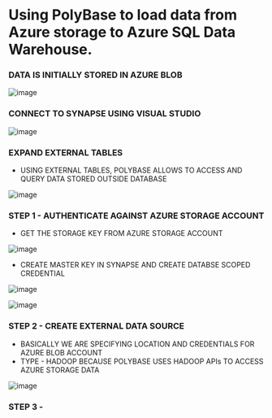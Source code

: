 # Using PolyBase to load data from Azure storage to Azure SQL Data Warehouse.


### DATA IS INITIALLY STORED IN AZURE BLOB

![image](https://user-images.githubusercontent.com/68102477/128795342-4d717402-baa9-4d33-b02f-e0a05081b2a2.png)

### CONNECT TO SYNAPSE USING VISUAL STUDIO

![image](https://user-images.githubusercontent.com/68102477/128795438-c501ddd8-aa3e-4bfc-a406-14620c062b64.png)

### EXPAND EXTERNAL TABLES 

* USING EXTERNAL TABLES, POLYBASE ALLOWS TO ACCESS AND QUERY DATA STORED OUTSIDE DATABASE

![image](https://user-images.githubusercontent.com/68102477/128795553-4fcae6f9-c4cd-4438-9830-de8ad6d619ca.png)

### STEP 1 - AUTHENTICATE AGAINST AZURE STORAGE ACCOUNT

* GET THE STORAGE KEY FROM AZURE STORAGE ACCOUNT

![image](https://user-images.githubusercontent.com/68102477/128795691-072b6036-1553-432a-a881-cff15241cdca.png)

* CREATE MASTER KEY IN SYNAPSE AND CREATE DATABSE SCOPED CREDENTIAL

![image](https://user-images.githubusercontent.com/68102477/128795720-6c633fd5-e9d7-4978-8c76-729d2aa9e60d.png)

![image](https://user-images.githubusercontent.com/68102477/128795773-284683b1-0c72-42fb-953d-43c7f80ebb3a.png)

### STEP 2 - CREATE EXTERNAL DATA SOURCE 

* BASICALLY WE ARE SPECIFYING LOCATION AND CREDENTIALS FOR AZURE BLOB ACCOUNT
* TYPE - HADOOP BECAUSE POLYBASE USES HADOOP APIs TO ACCESS AZURE STORAGE DATA 

![image](https://user-images.githubusercontent.com/68102477/128795994-0253b475-0d97-4539-b6f9-a410cdb1fc5b.png)

### STEP 3 - 

